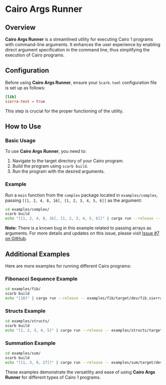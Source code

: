 # Cairo Args Runner

## Overview

**Cairo Args Runner** is a streamlined utility for executing Cairo 1 programs with command-line arguments.
It enhances the user experience by enabling direct argument specification in the command line,
thus simplifying the execution of Cairo programs.

## Configuration

Before using **Cairo Args Runner**, ensure your `Scarb.toml` configuration file is set up as follows:

```toml
[lib]
sierra-text = true
```

This step is crucial for the proper functioning of the utility.

## How to Use

### Basic Usage

To use **Cairo Args Runner**, you need to:

1. Navigate to the target directory of your Cairo program.
2. Build the program using `scarb build`.
3. Run the program with the desired arguments.

### Example

Run a `main` function from the `complex` package located in `examples/complex`,
passing `[[1, 2, 4, 8, 16], [1, 2, 3, 4, 5, 6]]` as the argument:

```bash
cd examples/complex/
scarb build
echo "[[1, 2, 4, 8, 16], [1, 2, 3, 4, 5, 6]]" | cargo run --release -- examples/complex/target/dev/complex.sierra
```

**Note:** There is a known bug in this example related to passing arrays as arguments.
For more details and updates on this issue, please visit
[Issue #7 on GitHub](https://github.com/neotheprogramist/cairo-args-runner/issues/7).

## Additional Examples

Here are more examples for running different Cairo programs:

### Fibonacci Sequence Example

```bash
cd examples/fib/
scarb build
echo "[10]" | cargo run --release -- examples/fib/target/dev/fib.sierra
```

### Structs Example

```bash
cd examples/structs/
scarb build
echo "[1, 2, 3, 4, 5]" | cargo run --release -- examples/structs/target/dev/structs.sierra
```

### Summation Example

```bash
cd examples/sum/
scarb build
echo "[[1, 3, 9, 27]]" | cargo run --release -- examples/sum/target/dev/sum.sierra
```

These examples demonstrate the versatility and ease of using **Cairo Args Runner** for different types of Cairo 1 programs.
